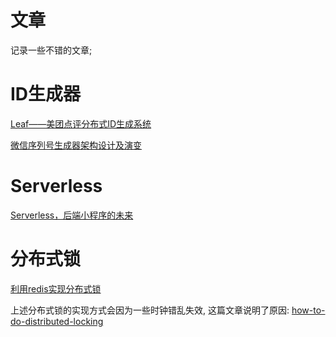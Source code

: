 # 文章

记录一些不错的文章;

# ID生成器

[Leaf——美团点评分布式ID生成系统](http://tech.meituan.com/MT_Leaf.html)

[微信序列号生成器架构设计及演变](http://www.infoq.com/cn/articles/wechat-serial-number-generator-architecture/)

# Serverless

[Serverless，后端小程序的未来](http://www.tuicool.com/articles/ymQr2mu)

# 分布式锁

[利用redis实现分布式锁](https://redis.io/topics/distlock)

上述分布式锁的实现方式会因为一些时钟错乱失效, 这篇文章说明了原因: [how-to-do-distributed-locking](https://martin.kleppmann.com/2016/02/08/how-to-do-distributed-locking.html)

